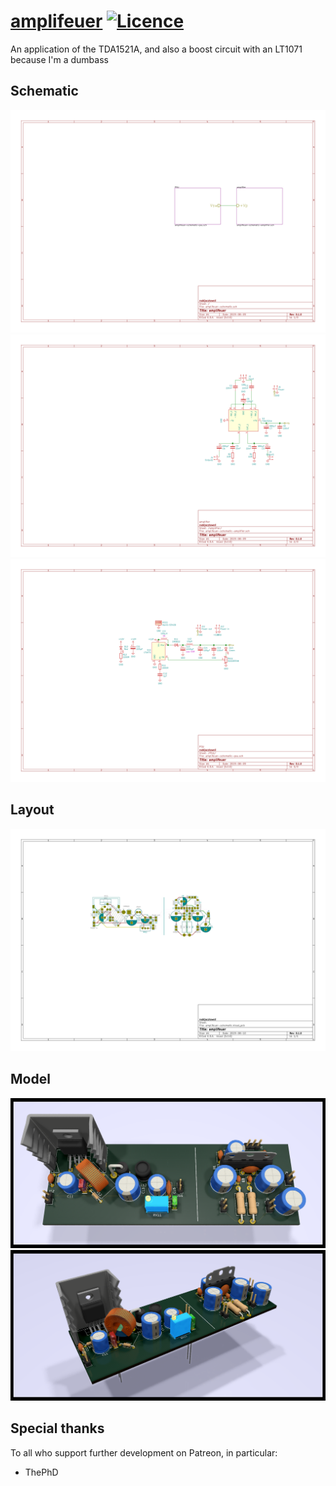 # [amplifeuer](https://lfs.nabijaczleweli.xyz/0017-twitter-export#1155789898718355456) [![Licence](https://img.shields.io/badge/license-MIT-blue.svg?style=flat)](LICENSE)
An application of the TDA1521A, and also a boost circuit with an LT1071 because I'm a dumbass

## Schematic

![Overall schematic export](pictures/kicad-amplifeuer-schematic.svg)
![Amplifier schematic export](pictures/kicad-amplifeuer-schematic-amplifier.svg)
![PSU schematic export](pictures/kicad-amplifeuer-schematic-psu.svg)

## Layout

![PCB layout picture export](pictures/kicad-amplifeuer-pcb.svg)

## Model

![PCB layout 3D model top-down](pictures/kicad-3d.png)
![PCB layout 3D model from a sideward angle](pictures/kicad-3d-sideways.png)

## Special thanks

To all who support further development on Patreon, in particular:

  * ThePhD
